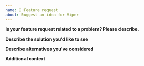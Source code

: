 ```yaml
---
name: 🚀 Feature request
about: Suggest an idea for Viper
---
```

<!--
 Thank you for sending a feature request!
 Please describe what you would like to change/add and why in detail by filling out the template below.
 -->

**Is your feature request related to a problem? Please describe.**
<!-- A clear and concise description of what the problem is. Ex. I'm always frustrated when [...] -->

**Describe the solution you'd like to see**
<!-- A clear and concise description of what would you like to happen. -->

**Describe alternatives you've considered**
<!-- A clear and concise description of any alternative solutions or features you've considered. -->

**Additional context**
<!-- Add any other context or screenshots about the feature request here. -->
